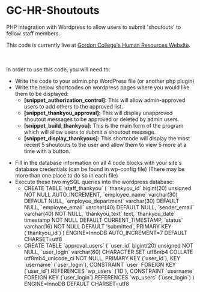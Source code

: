 # GC-HR-Shoutouts
PHP integration with Wordpress to allow users to submit 'shoutouts' to fellow staff members.

This code is currently live at <a href='https://humanresources.gordon.edu'>Gordon College's Human Resources Website</a>.

<br><br>In order to use this code, you will need to:
    <ul><li>
      Write the code to your admin.php WordPress file (or another php plugin)
    </li><li>
  Write the below shortcodes on wordpress pages where you would like them to be displayed:
    <ul>
    <li><b>[snippet_authorization_control]:</b> This will allow admin-approved users to add others to the approved list.
    <li><b>[snippet_thankyou_approval]:</b> This will display unapproved shoutout messages to be approved or deleted by admin users.
    <li><b>[snippet_build_thankyou]:</b> This is the main form of the program which will allow users to submit a shoutout message.
    <li><b>[snippet_display_thankyous]:</b> This shortcode will display the most recent 5 shoutouts to the user and allow them to view 5 more at a time with a button.
  </ul>
      </li><li>
      Fill in the database information on all 4 code blocks with your site's database credentials (can be found in wp-config file) (There may be more than one place to do so in each file)
    </li><li>
      Execute these two mySQL queries into the wordpress database:
      <ul><li>
        CREATE TABLE `staff_thankyou` (
 `thankyou_id` bigint(20) unsigned NOT NULL AUTO_INCREMENT,
 `employee_name` varchar(30) DEFAULT NULL,
 `employee_department` varchar(30) DEFAULT NULL,
 `employee_email` varchar(40) DEFAULT NULL,
 `sender_email` varchar(40) NOT NULL,
 `thankyou_text` text,
 `thankyou_date` timestamp NOT NULL DEFAULT CURRENT_TIMESTAMP,
 `status` varchar(16) NOT NULL DEFAULT 'submitted',
 PRIMARY KEY (`thankyou_id`)
) ENGINE=InnoDB AUTO_INCREMENT=7 DEFAULT CHARSET=utf8
      </li><li>
        CREATE TABLE `approval_users` (
 `user_id` bigint(20) unsigned NOT NULL,
 `user_login` varchar(60) CHARACTER SET utf8mb4 COLLATE utf8mb4_unicode_ci NOT NULL,
 PRIMARY KEY (`user_id`),
 KEY `username` (`user_login`),
 CONSTRAINT `user` FOREIGN KEY (`user_id`) REFERENCES `wp_users` (`ID`),
 CONSTRAINT `username` FOREIGN KEY (`user_login`) REFERENCES `wp_users` (`user_login`)
) ENGINE=InnoDB DEFAULT CHARSET=utf8
      </li></ul>
